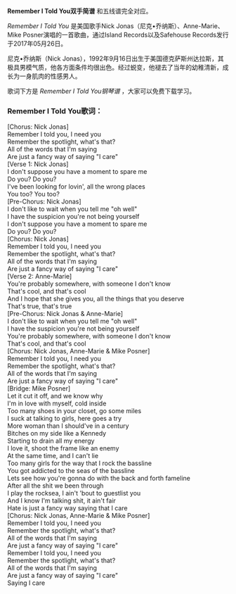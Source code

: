 

**Remember I Told You双手简谱** 和五线谱完全对应。

_Remember I Told You_ 是美国歌手Nick Jonas（尼克•乔纳斯）、Anne-Marie、Mike
Posner演唱的一首歌曲，通过Island Records以及Safehouse Records发行于2017年05月26日。

尼克•乔纳斯（Nick
Jonas），1992年9月16日出生于美国德克萨斯州达拉斯，其极具男模气质，他各方面条件均很出色。经过蜕变，他褪去了当年的幼稚清新，成长为一身肌肉的性感男人。

歌词下方是 _Remember I Told You钢琴谱_ ，大家可以免费下载学习。

### Remember I Told You歌词：

[Chorus: Nick Jonas]  
Remember I told you, I need you  
Remember the spotlight, what's that?  
All of the words that I'm saying  
Are just a fancy way of saying "I care"  
[Verse 1: Nick Jonas]  
I don't suppose you have a moment to spare me  
Do you? Do you?  
I've been looking for lovin', all the wrong places  
You too? You too?  
[Pre-Chorus: Nick Jonas]  
I don't like to wait when you tell me "oh well"  
I have the suspicion you're not being yourself  
I don't suppose you have a moment to spare me  
Do you? Do you?  
[Chorus: Nick Jonas]  
Remember I told you, I need you  
Remember the spotlight, what's that?  
All of the words that I'm saying  
Are just a fancy way of saying "I care"  
[Verse 2: Anne-Marie]  
You're probably somewhere, with someone I don't know  
That's cool, and that's cool  
And I hope that she gives you, all the things that you deserve  
That's true, that's true  
[Pre-Chorus: Nick Jonas & Anne-Marie]  
I don't like to wait when you tell me "oh well"  
I have the suspicion you're not being yourself  
You're probably somewhere, with someone I don't know  
That's cool, and that's cool  
[Chorus: Nick Jonas, Anne-Marie & Mike Posner]  
Remember I told you, I need you  
Remember the spotlight, what's that?  
All of the words that I'm saying  
Are just a fancy way of saying "I care"  
[Bridge: Mike Posner]  
Let it cut it off, and we know why  
I'm in love with myself, cold inside  
Too many shoes in your closet, go some miles  
I suck at talking to girls, here goes a try  
More woman than I should've in a century  
Bitches on my side like a Kennedy  
Starting to drain all my energy  
I love it, shoot the frame like an enemy  
At the same time, and I can't lie  
Too many girls for the way that I rock the bassline  
You got addicted to the seas of the bassline  
Lets see how you're gonna do with the back and forth fameline  
After all the shit we been through  
I play the rocksea, I ain't 'bout to guestlist you  
And I know I'm talking shit, it ain't fair  
Hate is just a fancy way saying that I care  
[Chorus: Nick Jonas, Anne-Marie & Mike Posner]  
Remember I told you, I need you  
Remember the spotlight, what's that?  
All of the words that I'm saying  
Are just a fancy way of saying "I care"  
Remember I told you, I need you  
Remember the spotlight, what's that?  
All of the words that I'm saying  
Are just a fancy way of saying "I care"  
Saying I care


